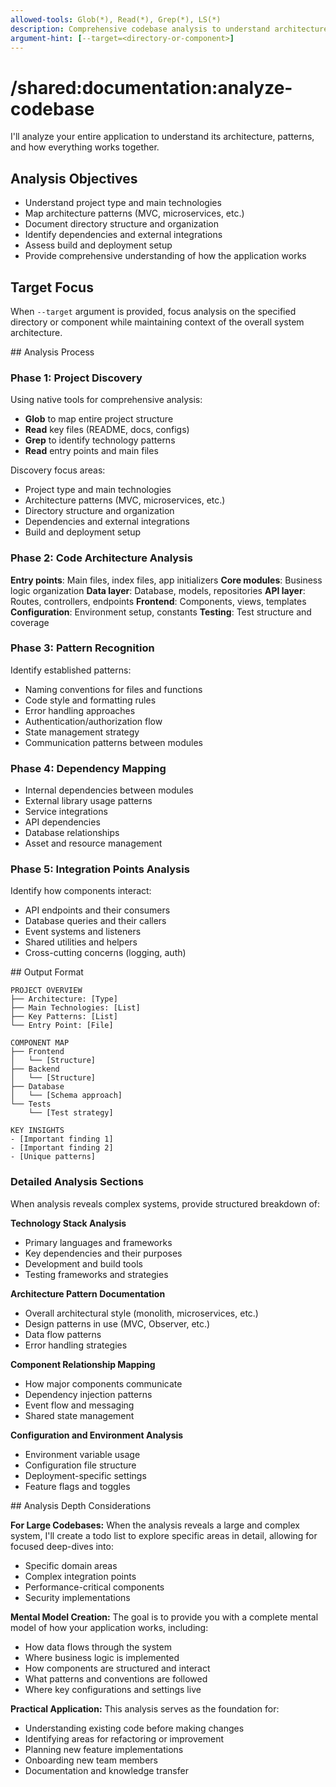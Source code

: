 ```yaml
---
allowed-tools: Glob(*), Read(*), Grep(*), LS(*)
description: Comprehensive codebase analysis to understand architecture, patterns, and project structure
argument-hint: [--target=<directory-or-component>]
---
```


# /shared:documentation:analyze-codebase

<instructions>
I'll analyze your entire application to understand its architecture, patterns, and how everything works together.

## Analysis Objectives

- Understand project type and main technologies
- Map architecture patterns (MVC, microservices, etc.)
- Document directory structure and organization
- Identify dependencies and external integrations
- Assess build and deployment setup
- Provide comprehensive understanding of how the application works

## Target Focus

When `--target` argument is provided, focus analysis on the specified directory or component while maintaining context of the overall system architecture.
</instructions>

<process>
## Analysis Process

### Phase 1: Project Discovery

Using native tools for comprehensive analysis:

- **Glob** to map entire project structure
- **Read** key files (README, docs, configs)
- **Grep** to identify technology patterns
- **Read** entry points and main files

Discovery focus areas:

- Project type and main technologies
- Architecture patterns (MVC, microservices, etc.)
- Directory structure and organization
- Dependencies and external integrations
- Build and deployment setup

### Phase 2: Code Architecture Analysis

**Entry points**: Main files, index files, app initializers
**Core modules**: Business logic organization
**Data layer**: Database, models, repositories
**API layer**: Routes, controllers, endpoints
**Frontend**: Components, views, templates
**Configuration**: Environment setup, constants
**Testing**: Test structure and coverage

### Phase 3: Pattern Recognition

Identify established patterns:

- Naming conventions for files and functions
- Code style and formatting rules
- Error handling approaches
- Authentication/authorization flow
- State management strategy
- Communication patterns between modules

### Phase 4: Dependency Mapping

- Internal dependencies between modules
- External library usage patterns
- Service integrations
- API dependencies
- Database relationships
- Asset and resource management

### Phase 5: Integration Points Analysis

Identify how components interact:

- API endpoints and their consumers
- Database queries and their callers
- Event systems and listeners
- Shared utilities and helpers
- Cross-cutting concerns (logging, auth)
  </process>

<formatting>
## Output Format

```
PROJECT OVERVIEW
├── Architecture: [Type]
├── Main Technologies: [List]
├── Key Patterns: [List]
└── Entry Point: [File]

COMPONENT MAP
├── Frontend
│   └── [Structure]
├── Backend
│   └── [Structure]
├── Database
│   └── [Schema approach]
└── Tests
    └── [Test strategy]

KEY INSIGHTS
- [Important finding 1]
- [Important finding 2]
- [Unique patterns]
```

### Detailed Analysis Sections

When analysis reveals complex systems, provide structured breakdown of:

**Technology Stack Analysis**

- Primary languages and frameworks
- Key dependencies and their purposes
- Development and build tools
- Testing frameworks and strategies

**Architecture Pattern Documentation**

- Overall architectural style (monolith, microservices, etc.)
- Design patterns in use (MVC, Observer, etc.)
- Data flow patterns
- Error handling strategies

**Component Relationship Mapping**

- How major components communicate
- Dependency injection patterns
- Event flow and messaging
- Shared state management

**Configuration and Environment Analysis**

- Environment variable usage
- Configuration file structure
- Deployment-specific settings
- Feature flags and toggles
  </formatting>

<context>
## Analysis Depth Considerations

**For Large Codebases:**
When the analysis reveals a large and complex system, I'll create a todo list to explore specific areas in detail, allowing for focused deep-dives into:

- Specific domain areas
- Complex integration points
- Performance-critical components
- Security implementations

**Mental Model Creation:**
The goal is to provide you with a complete mental model of how your application works, including:

- How data flows through the system
- Where business logic is implemented
- How components are structured and interact
- What patterns and conventions are followed
- Where key configurations and settings live

**Practical Application:**
This analysis serves as the foundation for:

- Understanding existing code before making changes
- Identifying areas for refactoring or improvement
- Planning new feature implementations
- Onboarding new team members
- Documentation and knowledge transfer
  </context>
